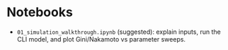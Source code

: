# Notebooks

- `01_simulation_walkthrough.ipynb` (suggested): explain inputs, run the CLI model, and plot Gini/Nakamoto vs parameter sweeps.
